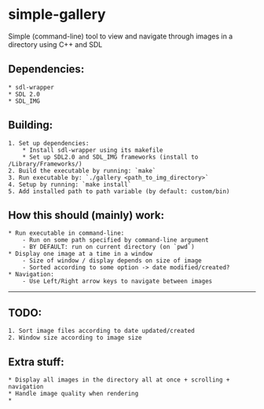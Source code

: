 # simple-gallery
Simple (command-line) tool to view and navigate through images in a directory using C++ and SDL

## Dependencies:
    * sdl-wrapper
    * SDL 2.0
    * SDL_IMG

## Building:
    1. Set up dependencies:
        * Install sdl-wrapper using its makefile
        * Set up SDL2.0 and SDL_IMG frameworks (install to /Library/Frameworks/)
    2. Build the executable by running: `make`
    3. Run executable by: `./gallery <path_to_img_directory>`
    4. Setup by running: `make install`
    5. Add installed path to path variable (by default: custom/bin)

## How this should (mainly) work:
    * Run executable in command-line:
        - Run on some path specified by command-line argument
        - BY DEFAULT: run on current directory (on `pwd`)
    * Display one image at a time in a window
        - Size of window / display depends on size of image
        - Sorted according to some option -> date modified/created?
    * Navigation:
        - Use Left/Right arrow keys to navigate between images

***

## TODO:
    1. Sort image files according to date updated/created
    2. Window size according to image size

## Extra stuff:
    * Display all images in the directory all at once + scrolling + navigation
    * Handle image quality when rendering
    *
